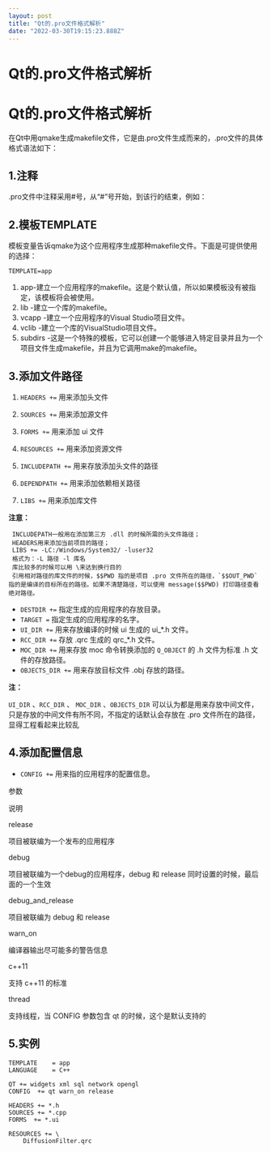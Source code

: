 ```yaml
---
layout: post
title: "Qt的.pro文件格式解析"
date: "2022-03-30T19:15:23.888Z"
---
```

Qt的.pro文件格式解析
=============

Qt的.pro文件格式解析
=============

在Qt中用qmake生成makefile文件，它是由.pro文件生成而来的，.pro文件的具体格式语法如下：

1.注释
----

.pro文件中注释采用#号，从“#”号开始，到该行的结束，例如：

2.模板TEMPLATE
------------

模板变量告诉qmake为这个应用程序生成那种makefile文件。下面是可提供使用的选择：

    TEMPLATE=app
    

1.  app-建立一个应用程序的makefile。这是个默认值，所以如果模板没有被指定，该模板将会被使用。
2.  lib -建立一个库的makefile。
3.  vcapp -建立一个应用程序的Visual Studio项目文件。
4.  vclib -建立一个库的VisualStudio项目文件。
5.  subdirs -这是一个特殊的模板，它可以创建一个能够进入特定目录并且为一个项目文件生成makefile，并且为它调用make的makefile。

3.添加文件路径
--------

1.  `HEADERS +=` 用来添加头文件
    
2.  `SOURCES +=` 用来添加源文件
    
3.  `FORMS +=` 用来添加 ui 文件
    
4.  `RESOURCES +=` 用来添加资源文件
    
5.  `INCLUDEPATH +=` 用来存放添加头文件的路径
    
6.  `DEPENDPATH +=` 用来添加依赖相关路径
    
7.  `LIBS +=` 用来添加库文件
    

**注意：**

     INCLUDEPATH一般用在添加第三方 .dll 的时候所需的头文件路径；
     HEADERS用来添加当前项目的路径；
     LIBS += -LC:/Windows/System32/ -luser32
     格式为：-L 路径 -l 库名
     库比较多的时候可以用 \来达到换行目的
     引用相对路径的库文件的时候，$$PWD 指的是项目 .pro 文件所在的路径，`$$OUT_PWD` 指的是编译的目标所在的路径。如果不清楚路径，可以使用 message($$PWD) 打印路径查看绝对路径。
    

*   `DESTDIR +=` 指定生成的应用程序的存放目录。
*   `TARGET =` 指定生成的应用程序的名字。
*   `UI_DIR +=` 用来存放编译的时候 ui 生成的 ui\_\*.h 文件。
*   `RCC_DIR +=` 存放 .qrc 生成的 qrc\_\*.h 文件。
*   `MOC_DIR +=` 用来存放 moc 命令转换添加的 `Q_OBJECT` 的 .h 文件为标准 .h 文件的存放路径。
*   `OBJECTS_DIR +=` 用来存放目标文件 .obj 存放的路径。

**注：**

`UI_DIR` 、`RCC_DIR` 、 `MOC_DIR` 、`OBJECTS_DIR` 可以认为都是用来存放中间文件，只是存放的中间文件有所不同，不指定的话默认会存放在 .pro 文件所在的路径，显得工程看起来比较乱

4.添加配置信息
--------

*   `CONFIG +=` 用来指的应用程序的配置信息。

参数

说明

release

项目被联编为一个发布的应用程序

debug

项目被联编为一个debug的应用程序，debug 和 release 同时设置的时候，最后面的一个生效

debug\_and\_release

项目被联编为 debug 和 release

warn\_on

编译器输出尽可能多的警告信息

c++11

支持 c++11 的标准

thread

支持线程，当 CONFIG 参数包含 qt 的时候，这个是默认支持的

5.实例
----

    TEMPLATE	= app
    LANGUAGE	= C++
    
    QT += widgets xml sql network opengl
    CONFIG	+= qt warn_on release
    
    HEADERS	+= *.h
    SOURCES	+= *.cpp
    FORMS  += *.ui
    
    RESOURCES += \
        DiffusionFilter.qrc